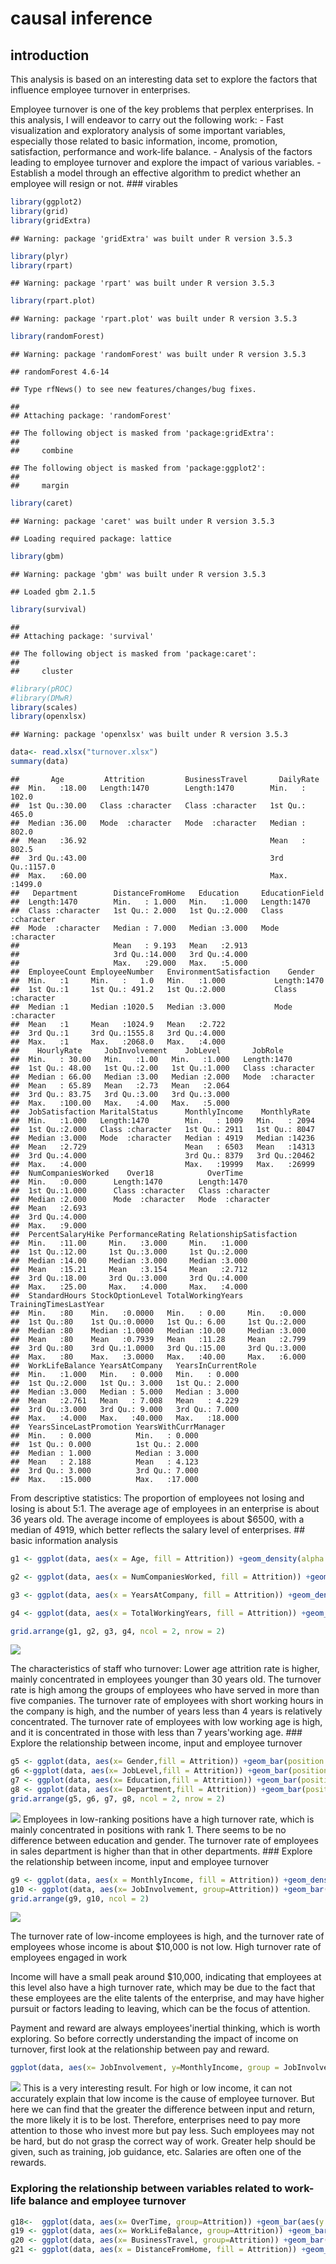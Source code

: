 causal inference
================

introduction
------------

This analysis is based on an interesting data set to explore the factors that influence employee turnover in enterprises.

Employee turnover is one of the key problems that perplex enterprises. In this analysis, I will endeavor to carry out the following work: - Fast visualization and exploratory analysis of some important variables, especially those related to basic information, income, promotion, satisfaction, performance and work-life balance. - Analysis of the factors leading to employee turnover and explore the impact of various variables. - Establish a model through an effective algorithm to predict whether an employee will resign or not. \#\#\# virables

``` r
library(ggplot2)
library(grid)
library(gridExtra)
```

    ## Warning: package 'gridExtra' was built under R version 3.5.3

``` r
library(plyr)
library(rpart)
```

    ## Warning: package 'rpart' was built under R version 3.5.3

``` r
library(rpart.plot)
```

    ## Warning: package 'rpart.plot' was built under R version 3.5.3

``` r
library(randomForest)
```

    ## Warning: package 'randomForest' was built under R version 3.5.3

    ## randomForest 4.6-14

    ## Type rfNews() to see new features/changes/bug fixes.

    ## 
    ## Attaching package: 'randomForest'

    ## The following object is masked from 'package:gridExtra':
    ## 
    ##     combine

    ## The following object is masked from 'package:ggplot2':
    ## 
    ##     margin

``` r
library(caret)
```

    ## Warning: package 'caret' was built under R version 3.5.3

    ## Loading required package: lattice

``` r
library(gbm)
```

    ## Warning: package 'gbm' was built under R version 3.5.3

    ## Loaded gbm 2.1.5

``` r
library(survival)
```

    ## 
    ## Attaching package: 'survival'

    ## The following object is masked from 'package:caret':
    ## 
    ##     cluster

``` r
#library(pROC)
#library(DMwR)
library(scales)
library(openxlsx)
```

    ## Warning: package 'openxlsx' was built under R version 3.5.3

``` r
data<- read.xlsx("turnover.xlsx")
summary(data)
```

    ##       Age         Attrition         BusinessTravel       DailyRate     
    ##  Min.   :18.00   Length:1470        Length:1470        Min.   : 102.0  
    ##  1st Qu.:30.00   Class :character   Class :character   1st Qu.: 465.0  
    ##  Median :36.00   Mode  :character   Mode  :character   Median : 802.0  
    ##  Mean   :36.92                                         Mean   : 802.5  
    ##  3rd Qu.:43.00                                         3rd Qu.:1157.0  
    ##  Max.   :60.00                                         Max.   :1499.0  
    ##   Department        DistanceFromHome   Education     EducationField    
    ##  Length:1470        Min.   : 1.000   Min.   :1.000   Length:1470       
    ##  Class :character   1st Qu.: 2.000   1st Qu.:2.000   Class :character  
    ##  Mode  :character   Median : 7.000   Median :3.000   Mode  :character  
    ##                     Mean   : 9.193   Mean   :2.913                     
    ##                     3rd Qu.:14.000   3rd Qu.:4.000                     
    ##                     Max.   :29.000   Max.   :5.000                     
    ##  EmployeeCount EmployeeNumber   EnvironmentSatisfaction    Gender         
    ##  Min.   :1     Min.   :   1.0   Min.   :1.000           Length:1470       
    ##  1st Qu.:1     1st Qu.: 491.2   1st Qu.:2.000           Class :character  
    ##  Median :1     Median :1020.5   Median :3.000           Mode  :character  
    ##  Mean   :1     Mean   :1024.9   Mean   :2.722                             
    ##  3rd Qu.:1     3rd Qu.:1555.8   3rd Qu.:4.000                             
    ##  Max.   :1     Max.   :2068.0   Max.   :4.000                             
    ##    HourlyRate     JobInvolvement    JobLevel       JobRole         
    ##  Min.   : 30.00   Min.   :1.00   Min.   :1.000   Length:1470       
    ##  1st Qu.: 48.00   1st Qu.:2.00   1st Qu.:1.000   Class :character  
    ##  Median : 66.00   Median :3.00   Median :2.000   Mode  :character  
    ##  Mean   : 65.89   Mean   :2.73   Mean   :2.064                     
    ##  3rd Qu.: 83.75   3rd Qu.:3.00   3rd Qu.:3.000                     
    ##  Max.   :100.00   Max.   :4.00   Max.   :5.000                     
    ##  JobSatisfaction MaritalStatus      MonthlyIncome    MonthlyRate   
    ##  Min.   :1.000   Length:1470        Min.   : 1009   Min.   : 2094  
    ##  1st Qu.:2.000   Class :character   1st Qu.: 2911   1st Qu.: 8047  
    ##  Median :3.000   Mode  :character   Median : 4919   Median :14236  
    ##  Mean   :2.729                      Mean   : 6503   Mean   :14313  
    ##  3rd Qu.:4.000                      3rd Qu.: 8379   3rd Qu.:20462  
    ##  Max.   :4.000                      Max.   :19999   Max.   :26999  
    ##  NumCompaniesWorked    Over18            OverTime        
    ##  Min.   :0.000      Length:1470        Length:1470       
    ##  1st Qu.:1.000      Class :character   Class :character  
    ##  Median :2.000      Mode  :character   Mode  :character  
    ##  Mean   :2.693                                           
    ##  3rd Qu.:4.000                                           
    ##  Max.   :9.000                                           
    ##  PercentSalaryHike PerformanceRating RelationshipSatisfaction
    ##  Min.   :11.00     Min.   :3.000     Min.   :1.000           
    ##  1st Qu.:12.00     1st Qu.:3.000     1st Qu.:2.000           
    ##  Median :14.00     Median :3.000     Median :3.000           
    ##  Mean   :15.21     Mean   :3.154     Mean   :2.712           
    ##  3rd Qu.:18.00     3rd Qu.:3.000     3rd Qu.:4.000           
    ##  Max.   :25.00     Max.   :4.000     Max.   :4.000           
    ##  StandardHours StockOptionLevel TotalWorkingYears TrainingTimesLastYear
    ##  Min.   :80    Min.   :0.0000   Min.   : 0.00     Min.   :0.000        
    ##  1st Qu.:80    1st Qu.:0.0000   1st Qu.: 6.00     1st Qu.:2.000        
    ##  Median :80    Median :1.0000   Median :10.00     Median :3.000        
    ##  Mean   :80    Mean   :0.7939   Mean   :11.28     Mean   :2.799        
    ##  3rd Qu.:80    3rd Qu.:1.0000   3rd Qu.:15.00     3rd Qu.:3.000        
    ##  Max.   :80    Max.   :3.0000   Max.   :40.00     Max.   :6.000        
    ##  WorkLifeBalance YearsAtCompany   YearsInCurrentRole
    ##  Min.   :1.000   Min.   : 0.000   Min.   : 0.000    
    ##  1st Qu.:2.000   1st Qu.: 3.000   1st Qu.: 2.000    
    ##  Median :3.000   Median : 5.000   Median : 3.000    
    ##  Mean   :2.761   Mean   : 7.008   Mean   : 4.229    
    ##  3rd Qu.:3.000   3rd Qu.: 9.000   3rd Qu.: 7.000    
    ##  Max.   :4.000   Max.   :40.000   Max.   :18.000    
    ##  YearsSinceLastPromotion YearsWithCurrManager
    ##  Min.   : 0.000          Min.   : 0.000      
    ##  1st Qu.: 0.000          1st Qu.: 2.000      
    ##  Median : 1.000          Median : 3.000      
    ##  Mean   : 2.188          Mean   : 4.123      
    ##  3rd Qu.: 3.000          3rd Qu.: 7.000      
    ##  Max.   :15.000          Max.   :17.000

From descriptive statistics: The proportion of employees not losing and losing is about 5:1. The average age of employees in an enterprise is about 36 years old. The average income of employees is about $6500, with a median of 4919, which better reflects the salary level of enterprises. \#\# basic information analysis

``` r
g1 <- ggplot(data, aes(x = Age, fill = Attrition)) +geom_density(alpha = 0.7)

g2 <- ggplot(data, aes(x = NumCompaniesWorked, fill = Attrition)) +geom_density(alpha = 0.7)

g3 <- ggplot(data, aes(x = YearsAtCompany, fill = Attrition)) +geom_density(alpha = 0.7)

g4 <- ggplot(data, aes(x = TotalWorkingYears, fill = Attrition)) +geom_density(alpha = 0.7)

grid.arrange(g1, g2, g3, g4, ncol = 2, nrow = 2)
```

![](causual_files/figure-markdown_github/unnamed-chunk-2-1.png)

The characteristics of staff who turnover: Lower age attrition rate is higher, mainly concentrated in employees younger than 30 years old. The turnover rate is high among the groups of employees who have served in more than five companies. The turnover rate of employees with short working hours in the company is high, and the number of years less than 4 years is relatively concentrated. The turnover rate of employees with low working age is high, and it is concentrated in those with less than 7 years'working age. \#\#\# Explore the relationship between income, input and employee turnover

``` r
g5 <- ggplot(data, aes(x= Gender,fill = Attrition)) +geom_bar(position = "fill") +labs(y="Percentage") + scale_y_continuous(labels=percent)
g6 <-ggplot(data, aes(x= JobLevel,fill = Attrition)) +geom_bar(position = "fill") +labs(y="Percentage") + scale_y_continuous(labels=percent)
g7 <- ggplot(data, aes(x= Education,fill = Attrition)) +geom_bar(position = "fill") +labs(y="Percentage") + scale_y_continuous(labels=percent)
g8 <- ggplot(data, aes(x= Department,fill = Attrition)) +geom_bar(position = "fill") +labs(y="Percentage") + scale_y_continuous(labels=percent)
grid.arrange(g5, g6, g7, g8, ncol = 2, nrow = 2)
```

![](causual_files/figure-markdown_github/unnamed-chunk-3-1.png) Employees in low-ranking positions have a high turnover rate, which is mainly concentrated in positions with rank 1. There seems to be no difference between education and gender. The turnover rate of employees in sales department is higher than that in other departments. \#\#\# Explore the relationship between income, input and employee turnover

``` r
g9 <- ggplot(data, aes(x = MonthlyIncome, fill = Attrition)) +geom_density(alpha = 0.7)
g10 <- ggplot(data, aes(x= JobInvolvement, group=Attrition)) +geom_bar(aes(y = ..prop.., fill = Attrition),stat="count", alpha = 0.7,position = "identity",color="black") + labs(y="Percentage") + scale_y_continuous(labels=percent)
grid.arrange(g9, g10, ncol = 2)
```

![](causual_files/figure-markdown_github/unnamed-chunk-4-1.png)

The turnover rate of low-income employees is high, and the turnover rate of employees whose income is about $10,000 is not low. High turnover rate of employees engaged in work

Income will have a small peak around $10,000, indicating that employees at this level also have a high turnover rate, which may be due to the fact that these employees are the elite talents of the enterprise, and may have higher pursuit or factors leading to leaving, which can be the focus of attention.

Payment and reward are always employees'inertial thinking, which is worth exploring. So before correctly understanding the impact of income on turnover, first look at the relationship between pay and reward.

``` r
ggplot(data, aes(x= JobInvolvement, y=MonthlyIncome, group = JobInvolvement)) +geom_boxplot(aes(fill = factor(..x..)),alpha=0.7) +theme(legend.position="none",plot.title = element_text(hjust = 0.5)) +facet_grid(~Attrition) +ggtitle("Attrition")
```

![](causual_files/figure-markdown_github/unnamed-chunk-5-1.png) This is a very interesting result. For high or low income, it can not accurately explain that low income is the cause of employee turnover. But here we can find that the greater the difference between input and return, the more likely it is to be lost. Therefore, enterprises need to pay more attention to those who invest more but pay less. Such employees may not be hard, but do not grasp the correct way of work. Greater help should be given, such as training, job guidance, etc. Salaries are often one of the rewards.

### Exploring the relationship between variables related to work-life balance and employee turnover

``` r
g18<-  ggplot(data, aes(x= OverTime, group=Attrition)) +geom_bar(aes(y = ..prop.., fill = Attrition),stat="count", alpha = 0.7,position = "identity",color="black") +labs(y="Percentage") + scale_y_continuous(labels=percent)
g19 <- ggplot(data, aes(x= WorkLifeBalance, group=Attrition)) +geom_bar(aes(y = ..prop.., fill = Attrition),stat="count", alpha = 0.7,position = "identity",color="black") +labs(y="Percentage") + scale_y_continuous(labels=percent)
g20 <- ggplot(data, aes(x= BusinessTravel, group=Attrition)) +geom_bar(aes(y = ..prop.., fill = Attrition), stat="count", alpha = 0.7,position = "identity",color="black") +labs(y="Percentage") + scale_y_continuous(labels=percent)
g21 <- ggplot(data, aes(x = DistanceFromHome, fill = Attrition)) +geom_density(alpha = 0.7)
```

